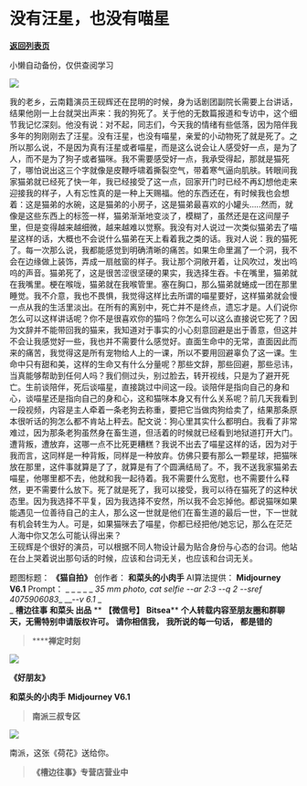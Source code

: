 # 没有汪星，也没有喵星

[**返回列表页**](/gzh/槽边往事)

小懒自动备份，仅供查阅学习

![](https://mmbiz.qpic.cn/mmbiz_jpg/Ia6gU9JNtkqx4Es19cJjhgFKe4rOCEoESOh1RdxfLJckmaUkqSIeuzWcy9TAKlAQH7cO65RP7PoX2ic0egRFoHA/640?wx_fmt=jpeg&from;=appmsg)

我的老乡，云南籍演员王砚辉还在昆明的时候，身为话剧团副院长需要上台讲话，结果他刚一上台就哭出声来：我的狗死了。关于他的无数篇报道和专访中，这个细节我记忆深刻。他没有说：对不起，同志们，今天我的情绪有些低落，因为陪伴我多年的狗刚刚去了汪星。没有汪星，也没有喵星，亲爱的小动物死了就是死了。之所以那么说，不是因为真有汪星或者喵星，而是这么说会让人感受好一点，是为了人，而不是为了狗子或者猫咪。我不需要感受好一点，我承受得起，那就是猫死了，哪怕说出这三个字就像是皮鞭呼啸着撕裂空气，带着寒气逼向肌肤。转眼间我家猫弟就已经死了快一年，我已经接受了这一点，回家开门时已经不再幻想他走来迎接我的样子，人有忘性真的是一种上天赐福。他的东西还在，有时候我也会想着：这是猫弟的水碗，这是猫弟的小房子，这是猫弟最喜欢的小罐头.....然而，就像是这些东西上的标签一样，猫弟渐渐地变淡了，模糊了，虽然还是在这间屋子里，但是变得越来越细微，越来越难以觉察。我没有对人说过一次类似猫弟去了喵星这样的话，大概也不会说什么猫弟在天上看着我之类的话。我对人说：我的猫死了。每一次那么说，我都能感觉到明确清晰的痛苦。如果生命里漏了一个洞，我不会在边缘做上装饰，弄成一扇舷窗的样子。我让那个洞敞开着，让风吹过，发出呜呜的声音。猫弟死了，这是很苦涩很坚硬的果实，我选择生吞。卡在嘴里，猫弟就在我嘴里。梗在喉咙，猫弟就在我喉管里。塞在胸口，那么猫弟就蜷成一团在那里睡觉。我不介意，我也不畏惧，我觉得这样比去所谓的喵星要好，这样猫弟就会慢一点从我的生活里淡出。在所有的离别中，死亡并不是终点，遗忘才是。人们说你怎么可以这样讲话呢？你不是很喜欢你的猫吗？你怎么可以这么直接说它死了？因为文辞并不能带回我的猫来，我知道对于事实的小心刻意回避是出于善意，但这并不会让我感觉好一些，我也并不需要什么感觉好。直面生命中的无常，直面因此而来的痛苦，我觉得这是所有宠物给人上的一课，所以不要用回避辜负了这一课。生命中只有甜和美，这样的生命又有什么分量呢？那些文辞，那些回避，那些忌讳，当真能够帮助到任何人吗？我们侧过头，别过脸去，转开视线，只是为了避开死亡。生前谈陪伴，死后谈喵星，直接跳过中间这一段。谈陪伴是指向自己的身和心，谈喵星还是指向自己的身和心，这和猫咪本身又有什么关系呢？前几天我看到一段视频，内容是主人牵着一条老狗去称重，要把它当做肉狗给卖了，结果那条原本很听话的狗怎么都不肯站上秤去。配文说：狗心里其实什么都明白。我看了非常难过，因为那条老狗虽然身在畜生道，但活着的时候就已经看到地狱道打开大门。遭背叛，遭放弃，这哪一点不比死更糟糕？我说不出去了喵星这样的话，因为对于我而言，这同样是一种背叛，同样是一种放弃。仿佛只要有那么一颗星球，把猫咪放在那里，这件事就算是了了，就算是有了个圆满结局了。不，我不送我家猫弟去喵星，他哪里都不去，他就和我一起待着。我不需要什么宽慰，也不需要什么释然，更不需要什么放下。死了就是死了，我可以接受，我可以待在猫死了的这种状态里。因为我选择不平复，因为我选择不安然，所以我不会忘掉他。都说猫咪如果能遇见一位善待自己的主人，那么这一世就是他们在畜生道的最后一世，下一世就有机会转生为人。可是，如果猫咪去了喵星，你都已经把他/她忘记，那么在茫茫人海中你又怎么可能认得出来？  
王砚辉是个很好的演员，可以根据不同人物设计最为贴合身份与心态的台词。他站在台上哭着说出那句话的时候，应该和台词无关，也应该和台词无关。

  

题图标题： **《猫自拍》** 创作者： **和菜头的小肉手** AI算法提供： **Midjourney V6.1** Prompt： _ _ _ _ _
_35 mm photo, cat selfie --ar 2:3 --q 2 --sref 4075906083__ __-_-v 6.1_ _  
_ **槽边往事** **和菜头 出品** ** **【微信号】** **Bitsea**** **个人转载内容至朋友圈和群聊天，无需特别申请版权许可。**
**请你相信我，** **我所说的每一句话，** **都是错的**

>  ******禅定时刻**

![](https://mmbiz.qpic.cn/mmbiz_jpg/Ia6gU9JNtkqx4Es19cJjhgFKe4rOCEoEoB72P97eeq26VntH0voViczdyvEfIvZZQiauFEzYUAz6sQZTFDNwrwYA/640?wx_fmt=jpeg&from;=appmsg)

 **《好朋友》**

 **和菜头的小肉手** **Midjourney V6.1**  

>  **南派三叔专区**

![](https://mmbiz.qpic.cn/mmbiz_jpg/Ia6gU9JNtkqx4Es19cJjhgFKe4rOCEoEibkbA23MSXK468CGXBLqs18vkcvxwMVQ8L6sXIMbCJ1AGVyDAFygGTg/640?wx_fmt=jpeg&from;=appmsg)

南派，这张《荷花》送给你。

>  **《槽边往事》专营店营业中**

